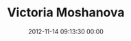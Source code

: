 ---
title: "Victoria Moshanova"
date: 2012-11-14 09:13:30 00:00
permalink: /levinyte
twitter: ""
likes: [1400,1402,39]
id: 1537
gravatar: "http://www.gravatar.com/avatar/89996f7ebf2ed39902763203e806f38d"
---
